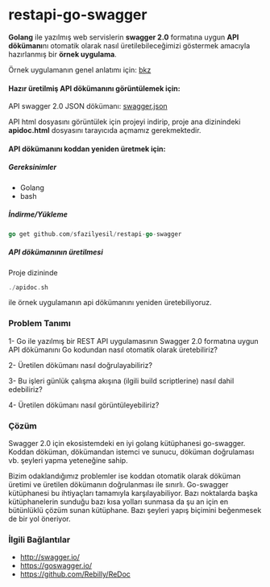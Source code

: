 # restapi-go-swagger

**Golang** ile yazılmış web servislerin **swagger 2.0** formatına uygun
**API dökümanı**nı otomatik olarak nasıl üretilebileceğimizi göstermek amacıyla 
hazırlanmış bir **örnek uygulama**.

Örnek uygulamanın genel anlatımı için: [bkz](https://github.com/sfazilyesil/restapi-go-swagger/blob/master/tutorial.md)
  
  
#### Hazır üretilmiş API dökümanını görüntülemek için:
API swagger 2.0 JSON dökümanı: [swagger.json](https://github.com/sfazilyesil/restapi-go-swagger/blob/master/swagger.json)
  
API html dosyasını görüntülek için projeyi indirip, proje ana dizinindeki **apidoc.html**
dosyasını tarayıcıda açmamız gerekmektedir.
  
  
#### API dökümanını koddan yeniden üretmek için:
##### Gereksinimler
- Golang
- bash

##### İndirme/Yükleme
```go
go get github.com/sfazilyesil/restapi-go-swagger
```

##### API dökümanının üretilmesi
Proje dizininde
```go
./apidoc.sh
```
ile örnek uygulamanın api dökümanını yeniden üretebiliyoruz.



### Problem Tanımı
1- Go ile yazılmış bir REST API uygulamasının Swagger 2.0 formatına uygun API dökümanını 
Go kodundan nasıl otomatik olarak üretebiliriz?

2- Üretilen dökümanı nasıl doğrulayabiliriz?

3- Bu işleri günlük çalışma akışına (ilgili build scriptlerine) nasıl dahil edebiliriz?

4- Üretilen dökümanı nasıl görüntüleyebiliriz?

### Çözüm
Swagger 2.0 için ekosistemdeki en iyi golang kütüphanesi go-swagger. Koddan döküman, 
dökümandan istemci ve sunucu, döküman doğrulaması vb. şeyleri yapma yeteneğine sahip.

Bizim odaklandığımız problemler ise koddan otomatik olarak döküman üretimi ve 
üretilen dökümanın doğrulanması ile sınırlı. Go-swagger kütüphanesi bu ihtiyaçları
tamamıyla karşılayabiliyor. Bazı noktalarda başka kütüphanelerin sunduğu bazı kısa 
yolları sunmasa da şu an için en bütünlüklü çözüm sunan kütüphane. Bazı şeyleri 
yapış biçimini beğenmesek de bir yol öneriyor.

### İlgili Bağlantılar
- http://swagger.io/
- https://goswagger.io/
- https://github.com/Rebilly/ReDoc

